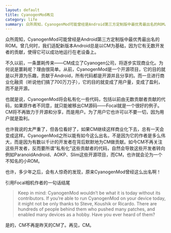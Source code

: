 ```yaml
---
layout: default
title: CyanogenMod再见
category: life
summary: 众所周知，CyanogenMod可能曾经是Android第三方定制版中最优秀最出名的ROM。曾几何时我们适配新版本Android总是以CM为基础，因为它有无数开发者的贡献，使得它可以成功地运行在老设备上。<br />不久以前，一条噩耗传来——CM成立了Cyanogen公司，将逐步实现商业化。为何说是噩耗呢？理由很简单。从前，CyanogenMod是一个开源项目，它的目的就是以开源为乐趣，贡献于Android，所有代码都是开源并且分享的。而一旦进行商业化融资（听说他们搞了700万刀子），它的目的就变成了用户量，变成了盈利，而不是开源。<br />也就是说，CyanogenMod将会私有化一些代码，包括以前由无数贡献者贡献的代码，如果原作者不同意，就只能被移出CM源码——Focal就是一个很好的例子。CM将不再致力于开源和分享，而是用户。为了用户它也许可以不要一切，因为用户就是盈利。
---
```

众所周知，CyanogenMod可能曾经是Android第三方定制版中最优秀最出名的ROM。曾几何时，我们适配新版本Android总是以CM为基础，因为它有无数开发者的贡献，使得它可以成功地运行在老设备上。

不久以前，一条噩耗传来——CM成立了Cyanogen公司，将逐步实现商业化。为何说是噩耗呢？理由很简单。从前，CyanogenMod是一个开源项目，它的目的就是以开源为乐趣，贡献于Android，所有代码都是开源并且分享的。而一旦进行商业化融资（听说他们搞了700万刀子），它的目的就变成了用户量，变成了盈利，而不是开源。

也就是说，CyanogenMod将会私有化一些代码，包括以前由无数贡献者贡献的代码，如果原作者不同意，就只能被移出CM源码——Focal就是一个很好的例子。CM将不再致力于开源和分享，而是用户。为了用户它也许可以不要一切，因为用户就是盈利。

也许我说的太严重了，但各位看好了，如果CM继续这样商业化下去，总有一天会变成这样。CyanogenMod之所以能有如今这么出名，不是因为它的作者是多么伟大，而是因为有数以千计的开发者在背后默默地为CM做贡献。如今CM不再关注这些开发者，反而要所谓“私有化”这些贡献者的代码，自然会导致这些开发者转向例如ParanoidAndroid、AOKP、Slim这些开源项目，而CM，也许就会沦为一个不知名的小ROM。

也许，多少年之后，会有人惊奇的发现，原来CyanogenMod曾经这么出名啊！

引用Focal相机作者的一句话结尾

> Keep in mind: CyanogenMod wouldn’t be what it is today without its contributors. If you’re able to run CyanogenMod on your device today, it might not be only thanks to Steve, Koushik or Ricardo. There are hundreds of people behind them who pushed many patches, and enabled many devices as a hobby. Have you ever heard of them?

是的，CM不再是昨天的CM了。再见，CM。
